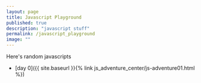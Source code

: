 ```yaml
---
layout: page
title: Javascript Playground
published: true
description: "javascript stuff"
permalink: /javascript_playground
image: ""
---
```


Here's random javascripts

- [day 0]({{ site.baseurl  }}{% link js_adventure_center/js-adventure01.html %}) 

